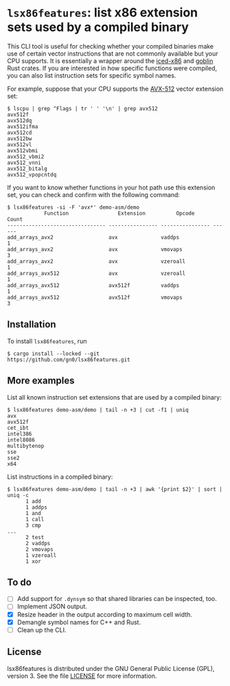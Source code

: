 
# `lsx86features`: list x86 extension sets used by a compiled binary

This CLI tool is useful for checking whether your compiled binaries make use of certain vector instructions that are not commonly available but your CPU supports.
It is essentially a wrapper around the [iced-x86](https://crates.io/crates/iced-x86) and [goblin](https://crates.io/crates/goblin) Rust crates.
If you are interested in how specific functions were compiled, you can also list instruction sets for specific symbol names.

For example, suppose that your CPU supports the [AVX-512](https://en.wikipedia.org/wiki/AVX-512) vector extension set:

```
$ lscpu | grep ^Flags | tr ' ' '\n' | grep avx512
avx512f
avx512dq
avx512ifma
avx512cd
avx512bw
avx512vl
avx512vbmi
avx512_vbmi2
avx512_vnni
avx512_bitalg
avx512_vpopcntdq
```

If you want to know whether functions in your hot path use this extension set, you can check and confirm with the following command:

```
$ lsx86features -si -F 'avx*' demo-asm/demo
            Function                Extension          Opcode      Count 
-------------------------------- ---------------- ---------------- ------
add_arrays_avx2                  avx              vaddps                1
add_arrays_avx2                  avx              vmovaps               3
add_arrays_avx2                  avx              vzeroall              1
add_arrays_avx512                avx              vzeroall              1
add_arrays_avx512                avx512f          vaddps                1
add_arrays_avx512                avx512f          vmovaps               3
```

## Installation

To install `lsx86features`, run

```
$ cargo install --locked --git https://github.com/gn0/lsx86features.git
```

## More examples

List all known instruction set extensions that are used by a compiled binary:

```
$ lsx86features demo-asm/demo | tail -n +3 | cut -f1 | uniq
avx
avx512f
cet_ibt
intel386
intel8086
multibytenop
sse
sse2
x64
```

List instructions in a compiled binary:

```
$ lsx86features demo-asm/demo | tail -n +3 | awk '{print $2}' | sort | uniq -c
      1 add
      1 addps
      1 and
      1 call
      3 cmp
...
      2 test
      2 vaddps
      2 vmovaps
      1 vzeroall
      1 xor
```

## To do

+ [ ] Add support for `.dynsym` so that shared libraries can be inspected, too.
+ [ ] Implement JSON output.
+ [X] Resize header in the output according to maximum cell width.
+ [X] Demangle symbol names for C++ and Rust.
+ [ ] Clean up the CLI.

## License

lsx86features is distributed under the GNU General Public License (GPL), version 3.
See the file [LICENSE](./LICENSE) for more information.

